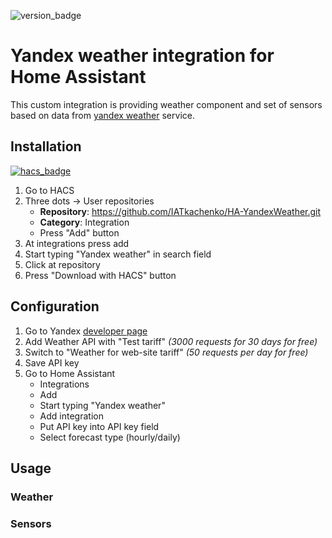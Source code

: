 ![version_badge](https://img.shields.io/badge/minimum%20HA%20version-2021.12-red)
# Yandex weather integration for Home Assistant 
This custom integration is providing weather component and set of sensors based on data from [yandex weather](https://weather.yadex.ru) service.

## Installation
[![hacs_badge](https://img.shields.io/badge/HACS-Custom-41BDF5.svg)](https://github.com/hacs/integration)
1. Go to HACS
2. Three dots -> User repositories
   * **Repository**: https://github.com/IATkachenko/HA-YandexWeather.git
   * **Category**: Integration
   * Press "Add" button
3. At integrations press add
4. Start typing "Yandex weather" in search field
5. Click at repository
6. Press "Download with HACS" button
 
## Configuration
1. Go to Yandex [developer page](https://developer.tech.yandex.ru/services)
2. Add Weather API with "Test tariff" _(3000 requests for 30 days for free)_
3. Switch to "Weather for web-site tariff" _(50 requests per day for free)_
4. Save API key
5. Go to Home Assistant
    * Integrations
    * Add
    * Start typing "Yandex weather"
    * Add integration
    * Put API key into API key field
    * Select forecast type (hourly/daily)

## Usage
### Weather
### Sensors
